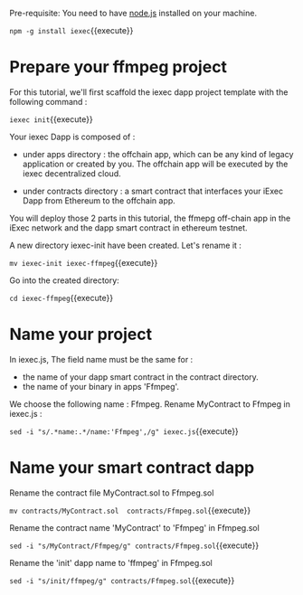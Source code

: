


Pre-requisite: You need to have [node.js](https://nodejs.org/en/) installed on your machine.

`npm -g install iexec`{{execute}}


# Prepare your ffmpeg project


 For this tutorial, we'll first scaffold the iexec dapp project template
 with the following command :

`iexec init`{{execute}}


Your iexec Dapp is composed of :

* under apps directory :
the offchain app, which can be any kind of legacy application or created by you. The offchain app will be executed by the iexec decentralized cloud.

* under contracts directory :
a smart contract that interfaces your iExec Dapp from Ethereum to the offchain app.


You will deploy those 2 parts in this tutorial, the ffmepg off-chain app in the iExec network and the dapp smart contract in ethereum testnet.


A new directory iexec-init have been created. Let's rename it :

`mv iexec-init iexec-ffmpeg`{{execute}}

Go into the created directory:

`cd iexec-ffmpeg`{{execute}}


# Name your project


In iexec.js, The field name must be the same for  :
  - the name of your dapp smart contract in the contract directory.
  - the name of your binary in apps 'Ffmpeg'.
  
We choose the following name : Ffmpeg.
Rename MyContract to Ffmpeg in iexec.js :
  
`sed -i "s/.*name:.*/name:'Ffmpeg',/g" iexec.js`{{execute}}
  

# Name your smart contract dapp

Rename the contract file MyContract.sol to Ffmpeg.sol
  
`mv contracts/MyContract.sol  contracts/Ffmpeg.sol`{{execute}}
  
  
Rename the contract name 'MyContract' to 'Ffmpeg' in Ffmpeg.sol
  
`sed -i "s/MyContract/Ffmpeg/g" contracts/Ffmpeg.sol`{{execute}}
  
Rename the 'init' dapp name to 'ffmpeg' in Ffmpeg.sol
  
`sed -i "s/init/ffmpeg/g" contracts/Ffmpeg.sol`{{execute}}

 